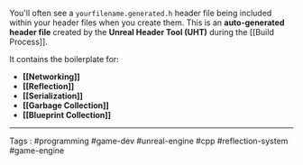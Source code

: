 You'll often see a `yourfilename.generated.h` header file being included within your header files when you create them. This is an **auto-generated header file** created by the **Unreal Header Tool (UHT)** during the [[Build Process]]. 

It contains the boilerplate for: 
- **[[Networking]]**
- **[[Reflection]]**
- **[[Serialization]]**
- **[[Garbage Collection]]**
- **[[Blueprint Collection]]**

___

Tags : #programming #game-dev #unreal-engine #cpp #reflection-system #game-engine